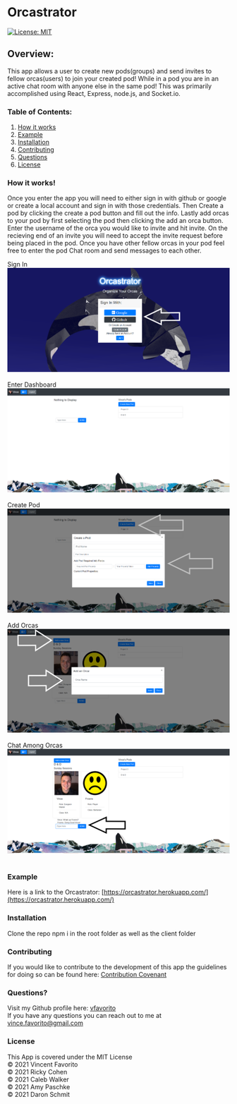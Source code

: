 # Orcastrator

[![License: MIT](https://img.shields.io/badge/License-MIT-yellow.svg)](https://opensource.org/licenses/MIT)

## Overview:
This app allows a user to create new pods(groups) and send invites to fellow orcas(users) to join your created pod! While in a pod you are in an active chat room with anyone else in the same pod!  This was primarily accomplished using React, Express, node.js, and Socket.io.  

### Table of Contents:
1. [How it works](#How-it-works)
2. [Example](#Example)
3. [Installation](#Installation)
4. [Contributing](#Contributing)
5. [Questions](#Questions)
6. [License](#License)

### How it works!
Once you enter the app you will need to either sign in with github or google or create a local account and sign in with those credentials.  Then Create a pod by clicking the create a pod button and fill out the info.  Lastly add orcas to your pod by first selecting the pod then clicking the add an orca button.  Enter the username of the orca you would like to invite and hit invite.  On the recieving end of an invite you will need to accept the invite request before being placed in the pod.  Once you have other fellow orcas in your pod feel free to enter the pod Chat room and send messages to each other.

Sign In <br/> ![landingPage](readmeAssets/signIn.png) <br/><br/>Enter Dashboard <br/> ![dashboardPage](readmeAssets/dashboard.PNG) <br/><br/>Create Pod <br/> ![createPod](readmeAssets/createPod.png) <br/><br/>Add Orcas <br/> ![addingOrcas](readmeAssets/addOrca.png) <br/><br/>Chat Among Orcas <br/> ![liveChat](readmeAssets/chat.png) <br/><br/>

### Example
Here is a link to the Orcastrator:  [https://orcastrator.herokuapp.com/](https://orcastrator.herokuapp.com/)

### Installation
Clone the repo npm i in the root folder as well as the client folder

### Contributing
If you would like to contribute to the development of this app the guidelines for doing so can be found here: [Contribution Covenant](https://www.contributor-covenant.org/version/2/0/code_of_conduct/code_of_conduct.txt)

### Questions?
Visit my Github profile here: [vfavorito](https://github.com/vfavorito)<br/>
If you have any questions you can reach out to me at vince.favorito@gmail.com

### License
This App is covered under the MIT License
<br/>
© 2021 Vincent Favorito <br/>
© 2021 Ricky Cohen <br/>
© 2021 Caleb Walker<br/>
© 2021 Amy Paschke<br/>
© 2021 Daron Schmit <br/>
